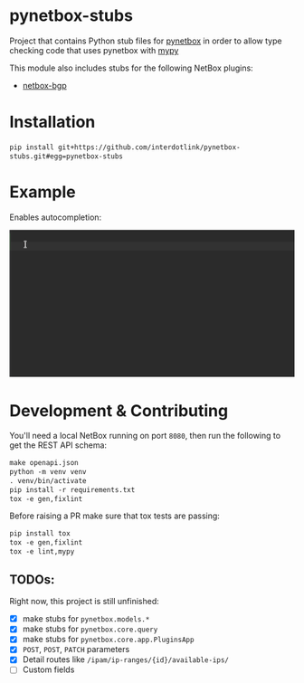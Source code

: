 # pynetbox-stubs

Project that contains Python stub files for [pynetbox](https://github.com/netbox-community/pynetbox) in order to allow type checking code that uses pynetbox with [mypy](http://mypy-lang.org/)

This module also includes stubs for the following NetBox plugins:

* [netbox-bgp](https://github.com/k01ek/netbox-bgp)

# Installation

```shell
pip install git+https://github.com/interdotlink/pynetbox-stubs.git#egg=pynetbox-stubs
```

# Example

Enables autocompletion: 

![](pynetbox-stubs.gif)

# Development & Contributing

You'll need a local NetBox running on port `8080`, then run the following to get the REST API schema:

```shell
make openapi.json
python -m venv venv
. venv/bin/activate 
pip install -r requirements.txt
tox -e gen,fixlint
```

Before raising a PR make sure that tox tests are passing:

```shell
pip install tox
tox -e gen,fixlint
tox -e lint,mypy
````

## TODOs:

Right now, this project is still unfinished:

* [x] make stubs for `pynetbox.models.*`
* [x] make stubs for `pynetbox.core.query`
* [X] make stubs for `pynetbox.core.app.PluginsApp`
* [x] `POST`, `POST`, `PATCH` parameters
* [x] Detail routes like `/ipam/ip-ranges/{id}/available-ips/`
* [ ] Custom fields